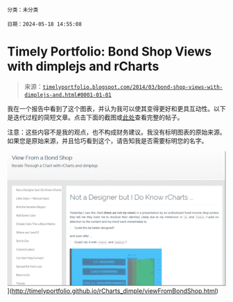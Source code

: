 ```

分类：未分类

日期：2024-05-18 14:55:08

```

# Timely Portfolio: Bond Shop Views with dimplejs and rCharts

> 来源：[`timelyportfolio.blogspot.com/2014/03/bond-shop-views-with-dimplejs-and.html#0001-01-01`](http://timelyportfolio.blogspot.com/2014/03/bond-shop-views-with-dimplejs-and.html#0001-01-01)

我在一个报告中看到了这个图表，并认为我可以使其变得更好和更具互动性。以下是迭代过程的简短文章。点击下面的截图或[此处](http://timelyportfolio.github.io/rCharts_dimple/viewFromBondShop.html)查看完整的帖子。

注意：这些内容不是我的观点，也不构成财务建议。我没有标明图表的原始来源。如果您是原始来源，并且恰巧看到这个，请告知我是否需要标明您的名字。

![image](img/2ce0742c3e0de99eea6aa2452512ec35.png "image")](http://timelyportfolio.github.io/rCharts_dimple/viewFromBondShop.html)
